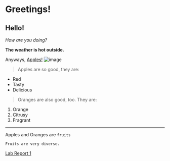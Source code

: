# Greetings!
## Hello!
*How are you doing?*

**The weather is hot outside.**

Anyways, [Apples!](https://en.wikipedia.org/wiki/Apple)
![image](https://upload.wikimedia.org/wikipedia/commons/thumb/2/25/Alice_%28apple%29.jpg/180px-Alice_%28apple%29.jpg)

>Apples are so good, they are:
* Red
* Tasty
* Delicious

>Oranges are also good, too. They are:
1. Orange
2. Citrusy
3. Fragrant
---

Apples and Oranges are `fruits`
```
Fruits are very diverse.
```
[Lab Report 1](lab-report-1-week-2.html)
